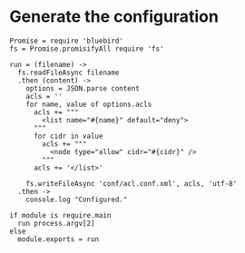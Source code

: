 Generate the configuration
==========================

    Promise = require 'bluebird'
    fs = Promise.promisifyAll require 'fs'

    run = (filename) ->
      fs.readFileAsync filename
      .then (content) ->
        options = JSON.parse content
        acls = ''
        for name, value of options.acls
          acls += """
            <list name="#{name}" default="deny">
          """
          for cidr in value
            acls += """
              <node type="allow" cidr="#{cidr}" />
            """
          acls += '</list>'

        fs.writeFileAsync 'conf/acl.conf.xml', acls, 'utf-8'
      .then ->
        console.log "Configured."

    if module is require.main
      run process.argv[2]
    else
      module.exports = run
